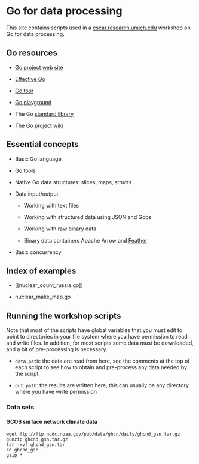 Go for data processing
======================

This site contains scripts used in a [cscar.research.umich.edu](CSCAR)
workshop on Go for data processing.

Go resources
------------

* [Go project web site](golang.org)

* [Effective Go](https://golang.org/doc/effective_go.html)

* [Go tour](https://tour.golang.org/welcome/1)

* [Go playground](https://play.golang.org/)

* The Go [standard library](https://golang.org/pkg/)

* The Go project [wiki](https://github.com/golang/go/wiki)

Essential concepts
------------------

* Basic Go language

* Go tools

* Native Go data structures: slices, maps, structs

* Data input/output

    * Working with text files

    * Working with structured data using JSON and Gobs

    * Working with raw binary data

    * Binary data containers Apache Arrow and [Feather](https://github.com/wesm/feather/issues)

* Basic concurrency

Index of examples
-----------------

* [[nuclear_count_russia.go]]

* nuclear_make_map.go

Running the workshop scripts
----------------------------

Note that most of the scripts have global variables that you must edit
to point to directories in your file system where you have permission
to read and write files.  In addition, for most scripts some data must
be downloaded, and a bit of pre-processing is necessary.

* `data_path`: the data are read from here, see the comments at the
  top of each script to see how to obtain and pre-process any data
  needed by the script.

* `out_path`: the results are written here, this can usually be any
  directory where you have write permission

### Data sets

#### GCOS surface network climate data

```
wget ftp://ftp.ncdc.noaa.gov/pub/data/ghcn/daily/ghcnd_gsn.tar.gz
gunzip ghcnd_gsn.tar.gz
tar -xvf ghcnd_gsn.tar
cd ghcnd_gsn
gzip *
```
